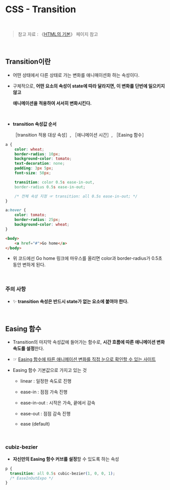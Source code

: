 # CSS - Transition

<br/>

>  참고 자료 : 《<a href="https://github.com/SangYoonLee1231/TIL/blob/main/HTML%20%26%20CSS/html_basic_concept.md">HTML의 기본</a>》 페이지 참고

<br/>

## Transition이란

* 어떤 상태에서 다른 상태로 가는 변화를 애니매이션화 하는 속성이다.

* 구체적으로, <strong>어떤 요소의 속성이 state에 따라 달라지면, 이 변화를 단번에 일으키지 않고  

    애니메이션을 적용하여 서서히 변화시킨다. </strong>

<br/>
    
* <strong>transition 속성값 순서</strong>
    
    ［transition 적용 대상 속성］, ［애니메이션 시간］, ［Easing 함수］

```css
a {
    color: wheat;
    border-radius: 10px;
    background-color: tomato;
    text-decoration: none;
    padding: 3px 5px;
    font-size: 50px;

    transition: color 0.5s ease-in-out,
    border-radius 0.5s ease-in-out;

    /* 전체 속성 지정 ☞ transition: all 0.5s ease-in-out; */
}

a:hover {
    color: tomato;
    border-radius: 25px;
    background-color: wheat;
}
```
```html
<body>
    <a href="#">Go home</a>
</body>
```
* 위 코드에선 Go home 링크에 마우스를 올리면 color과 border-radius가 0.5초동안 변하게 된다.


<br/>

### 주의 사항

* ✨ <strong>transition 속성은 반드시 state가 없는 요소에 붙여야 한다.</strong>

<br/>

## Easing 함수

* Transition의 마지막 속성값에 들어가는 함수로, <strong>시간 흐름에 따른 애니메이션 변화 속도를 설정</strong>한다.

* ☞ <a href="https://matthewlein.com/tools/ceaser">Easing 함수에 따른 애니메이션 변화를 직접 눈으로 확인할 수 있는 사이트</a>

* Easing 함수 기본값으로 가지고 있는 것

    * linear : 일정한 속도로 진행

    * ease-in : 점점 가속 진행

    * ease-in-out : 시작은 가속, 끝에서 감속

    * ease-out : 점점 감속 진행
    
    * ease (default)

<br/>

### cubiz-bezier

* <strong>자신만의 Easing 함수 커브를 설정</strong>할 수 있도록 하는 속성

```css
p {
  transition: all 0.5s cubic-bezier(1, 0, 0, 1);
  /* EaseInOutExpo */
}
```